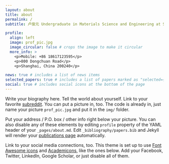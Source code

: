 ```yaml
---
layout: about
title: about
permalink: /
subtitle: 卢俊元 Undergraduate in Materials Science and Engineering at SJTU

profile:
  align: left
  image: prof_pic.jpg
  image_circular: false # crops the image to make it circular
  more_info: >
    <p>Mobile: +86 18617123595</p>
    <p>800 Dongchuan Road</p>
    <p>Shanghai, China 200240</p>

news: true # includes a list of news items
selected_papers: true # includes a list of papers marked as "selected={true}"
social: true # includes social icons at the bottom of the page
---
```


Write your biography here. Tell the world about yourself. Link to your favorite [subreddit](http://reddit.com). You can put a picture in, too. The code is already in, just name your picture `prof_pic.jpg` and put it in the `img/` folder.

Put your address / P.O. box / other info right below your picture. You can also disable any of these elements by editing `profile` property of the YAML header of your `_pages/about.md`. Edit `_bibliography/papers.bib` and Jekyll will render your [publications page](/al-folio/publications/) automatically.

Link to your social media connections, too. This theme is set up to use [Font Awesome icons](https://fontawesome.com/) and [Academicons](https://jpswalsh.github.io/academicons/), like the ones below. Add your Facebook, Twitter, LinkedIn, Google Scholar, or just disable all of them.
